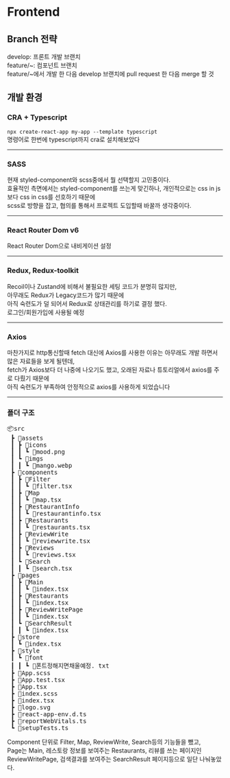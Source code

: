 <h1>Frontend</h1>

<h2>Branch 전략</h2>
develop: 프론트 개발 브랜치<br>
feature/~:  컴포넌트 브랜치<br>
feature/~에서 개발 한 다음 develop 브랜치에 pull request 한 다음 merge 할 것

<h2>개발 환경</h2>
<h3>CRA + Typescript</h3>

<code>npx create-react-app my-app --template typescript</code>
<br>
명령어로 한번에 typescript까지 cra로 설치해보았다

<hr>
<h3>SASS</h3>

현재 styled-component와 scss중에서 뭘 선택할지 고민중이다.<br>
효율적인 측면에서는 styled-component를 쓰는게 맞긴하나, 개인적으로는 css in js 보다 css in css를 선호하기 때문에<br>
scss로 방향을 잡고, 협의를 통해서 프로젝트 도입할때 바꿀까 생각중이다.

<hr>
<h3>React Router Dom v6</h3>

React Router Dom으로 내비게이션 설정

<hr>

<h3>Redux, Redux-toolkit</h3>

Recoil이나 Zustand에 비해서 불필요한 세팅 코드가 분명히 많지만,<br> 아무래도 Redux가 Legacy코드가 많기 때문에<br> 아직 숙련도가 덜 되어서 Redux로 상태관리를 하기로 결정 했다.<br>
로그인/회원가입에 사용될 예정

<hr>

<h3>Axios</h3>

마찬가지로 http통신할때 fetch 대신에 Axios를 사용한 이유는 아무래도 개발 하면서 많은 자료들을 보게 될텐데,<br> fetch가 Axios보다 더 나중에 나오기도 했고, 오래된 자료나 튜토리얼에서 axios를 주로 다뤘기 때문에<br> 아직 숙련도가 부족하여 안정적으로 axios를 사용하게 되었습니다

<hr>

<h3>폴더 구조</h3>

<pre>
📦src
 ┣ 📂assets
 ┃ ┣ 📂icons
 ┃ ┃ ┗ 📜mood.png
 ┃ ┗ 📂imgs
 ┃ ┃ ┗ 📜mango.webp
 ┣ 📂components
 ┃ ┣ 📂Filter
 ┃ ┃ ┗ 📜filter.tsx
 ┃ ┣ 📂Map
 ┃ ┃ ┗ 📜map.tsx
 ┃ ┣ 📂RestaurantInfo
 ┃ ┃ ┗ 📜restaurantinfo.tsx
 ┃ ┣ 📂Restaurants
 ┃ ┃ ┗ 📜restaurants.tsx
 ┃ ┣ 📂ReviewWrite
 ┃ ┃ ┗ 📜reviewwrite.tsx
 ┃ ┣ 📂Reviews
 ┃ ┃ ┗ 📜reviews.tsx
 ┃ ┗ 📂Search
 ┃ ┃ ┗ 📜search.tsx
 ┣ 📂pages
 ┃ ┣ 📂Main
 ┃ ┃ ┗ 📜index.tsx
 ┃ ┣ 📂Restaurants
 ┃ ┃ ┗ 📜index.tsx
 ┃ ┣ 📂ReviewWritePage
 ┃ ┃ ┗ 📜index.tsx
 ┃ ┗ 📂SearchResult
 ┃ ┃ ┗ 📜index.tsx
 ┣ 📂store
 ┃ ┗ 📜index.tsx
 ┣ 📂style
 ┃ ┗ 📂font
 ┃ ┃ ┗ 📜폰트정해지면채울예정. txt
 ┣ 📜App.scss
 ┣ 📜App.test.tsx
 ┣ 📜App.tsx
 ┣ 📜index.scss
 ┣ 📜index.tsx
 ┣ 📜logo.svg
 ┣ 📜react-app-env.d.ts
 ┣ 📜reportWebVitals.ts
 ┗ 📜setupTests.ts
</pre>

Component 단위로 Filter, Map, ReviewWrite, Search등의 기능들을 뺐고,<br> Page는 Main, 레스토랑 정보를 보여주는 Restaurants, 리뷰를 쓰는 페이지인 ReviewWritePage, 검색결과를 보여주는 SearchResult 페이지등으로 일단 나눠놓았다.
